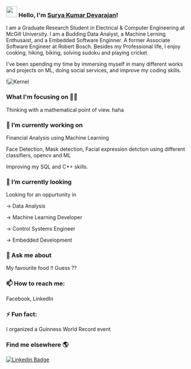 ### <img src="https://media.giphy.com/media/hvRJCLFzcasrR4ia7z/giphy.gif" width="30px"> Hello, I'm [Surya Kumar Devarajan](https://www.linkedin.com/in/suryakumardevarajan/)!

I am a Graduate Research Student in Electrical & Computer Engineering at McGill University. I am a Budding Data Analyst, a Machine Lerning Enthusaist, and a Embedded Software Enginner. A former Associate Software Engineer at Robert Bosch. Besides my Professional life, I enjoy cooking, hiking, biking, solving sudoku and playing cricket

I've been spending my time by immersing myself in many different works and projects on ML, doing social services, and improve my coding skills.

!![Kernel](../master/kernel.png)

### What I'm focusing on 👨‍💻

Thinking with a mathematical point of view. haha<br />

### 🔭 I’m currently working on 
Financial Analysis using Machine Learning

Face Detection, Mask detection, Facial expression detction using different classifiers, opencv and ML

Improving my SQL and C++ skills.


### 🌱 I’m currently looking 
Looking for an oppurtunity in 

-> Data Analysis

-> Machine Learning Developer

-> Control Systems Engineer

-> Embedded Development

### 💬 Ask me about

My favourite food !! Guess ??

### 📫 How to reach me: 

Facebook, LinkedIn

### ⚡ Fun fact:

I organized a Guinness World Record event 


### Find me elsewhere 🌎

[![Linkedin Badge](https://img.shields.io/badge/-LinkedIn-blue?style=flat-square&logo=Linkedin&logoColor=white&link=https://www.linkedin.com/in/harshkumarkhatri/)](https://www.linkedin.com/in/suryakumardevarajan/) 



<!--
**suryakumardevarajan/suryakumardevarajan** is a ✨ _special_ ✨ repository because its `README.md` (this file) appears on your GitHub profile.


Here are some ideas to get you started:


-->
